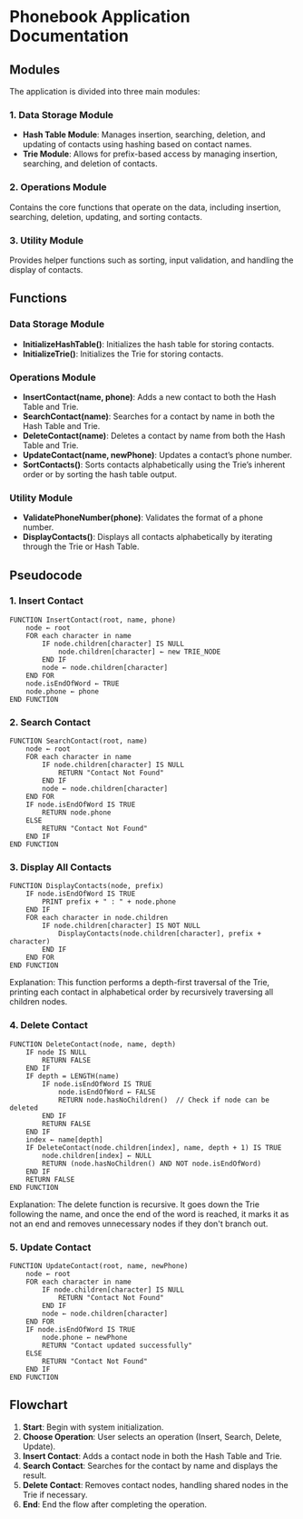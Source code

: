 # Phonebook Application Documentation

## Modules

The application is divided into three main modules:

### 1. Data Storage Module
- **Hash Table Module**: Manages insertion, searching, deletion, and updating of contacts using hashing based on contact names.
- **Trie Module**: Allows for prefix-based access by managing insertion, searching, and deletion of contacts.

### 2. Operations Module
Contains the core functions that operate on the data, including insertion, searching, deletion, updating, and sorting contacts.

### 3. Utility Module
Provides helper functions such as sorting, input validation, and handling the display of contacts.

## Functions

### Data Storage Module
- **InitializeHashTable()**: Initializes the hash table for storing contacts.
- **InitializeTrie()**: Initializes the Trie for storing contacts.

### Operations Module
- **InsertContact(name, phone)**: Adds a new contact to both the Hash Table and Trie.
- **SearchContact(name)**: Searches for a contact by name in both the Hash Table and Trie.
- **DeleteContact(name)**: Deletes a contact by name from both the Hash Table and Trie.
- **UpdateContact(name, newPhone)**: Updates a contact’s phone number.
- **SortContacts()**: Sorts contacts alphabetically using the Trie’s inherent order or by sorting the hash table output.

### Utility Module
- **ValidatePhoneNumber(phone)**: Validates the format of a phone number.
- **DisplayContacts()**: Displays all contacts alphabetically by iterating through the Trie or Hash Table.

## Pseudocode

### 1. Insert Contact

```plaintext
FUNCTION InsertContact(root, name, phone)
    node ← root
    FOR each character in name
        IF node.children[character] IS NULL
            node.children[character] ← new TRIE_NODE
        END IF
        node ← node.children[character]
    END FOR
    node.isEndOfWord ← TRUE
    node.phone ← phone
END FUNCTION
```

### 2. Search Contact

```plaintext
FUNCTION SearchContact(root, name)
    node ← root
    FOR each character in name
        IF node.children[character] IS NULL
            RETURN "Contact Not Found"
        END IF
        node ← node.children[character]
    END FOR
    IF node.isEndOfWord IS TRUE
        RETURN node.phone
    ELSE
        RETURN "Contact Not Found"
    END IF
END FUNCTION
```

### 3. Display All Contacts

```plaintext
FUNCTION DisplayContacts(node, prefix)
    IF node.isEndOfWord IS TRUE
        PRINT prefix + " : " + node.phone
    END IF
    FOR each character in node.children
        IF node.children[character] IS NOT NULL
            DisplayContacts(node.children[character], prefix + character)
        END IF
    END FOR
END FUNCTION
```

Explanation: This function performs a depth-first traversal of the Trie, printing each contact in alphabetical order by recursively traversing all children nodes.

### 4. Delete Contact

```plaintext
FUNCTION DeleteContact(node, name, depth)
    IF node IS NULL
        RETURN FALSE
    END IF
    IF depth = LENGTH(name)
        IF node.isEndOfWord IS TRUE
            node.isEndOfWord ← FALSE
            RETURN node.hasNoChildren()  // Check if node can be deleted
        END IF
        RETURN FALSE
    END IF
    index ← name[depth]
    IF DeleteContact(node.children[index], name, depth + 1) IS TRUE
        node.children[index] ← NULL
        RETURN (node.hasNoChildren() AND NOT node.isEndOfWord)
    END IF
    RETURN FALSE
END FUNCTION
```

Explanation: The delete function is recursive. It goes down the Trie following the name, and once the end of the word is reached, it marks it as not an end and removes unnecessary nodes if they don't branch out.

### 5. Update Contact

```plaintext
FUNCTION UpdateContact(root, name, newPhone)
    node ← root
    FOR each character in name
        IF node.children[character] IS NULL
            RETURN "Contact Not Found"
        END IF
        node ← node.children[character]
    END FOR
    IF node.isEndOfWord IS TRUE
        node.phone ← newPhone
        RETURN "Contact updated successfully"
    ELSE
        RETURN "Contact Not Found"
    END IF
END FUNCTION
```

## Flowchart

1. **Start**: Begin with system initialization.
2. **Choose Operation**: User selects an operation (Insert, Search, Delete, Update).
3. **Insert Contact**: Adds a contact node in both the Hash Table and Trie.
4. **Search Contact**: Searches for the contact by name and displays the result.
5. **Delete Contact**: Removes contact nodes, handling shared nodes in the Trie if necessary.
6. **End**: End the flow after completing the operation.
